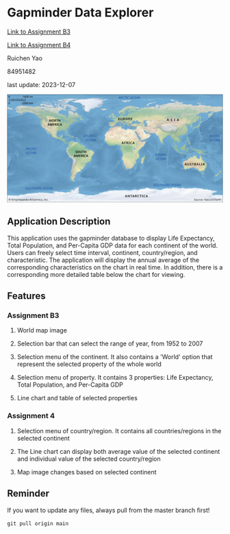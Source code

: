 # Gapminder Data Explorer

[Link to Assignment B3](https://yrc10.shinyapps.io/shinyappb3/)

[Link to Assignment B4](https://yrc10.shinyapps.io/shinyapp4/)

Ruichen Yao

84951482

last update: 2023-12-07

![Logo](./shinyappb3/www/worldmap.png)

## Application Description

This application uses the gapminder database to display Life Expectancy, Total Population, and Per-Capita GDP data for each continent of the world. Users can freely select time interval, continent, country/region, and characteristic. The application will display the annual average of the corresponding characteristics on the chart in real time. In addition, there is a corresponding more detailed table below the chart for viewing.

## Features

### Assignment B3
1. World map image

2. Selection bar that can select the range of year, from 1952 to 2007

3. Selection menu of the continent. It also contains a 'World' option that represent the selected property of the whole world

4. Selection menu of property. It contains 3 properties: Life Expectancy, Total Population, and Per-Capita GDP

5. Line chart and table of selected properties

### Assignment 4

1. Selection menu of country/region. It contains all countries/regions in the selected continent

2. The Line chart can display both average value of the selected continent and individual value of the selected country/region

3. Map image changes based on selected continent

## Reminder
If you want to update any files, always pull from the master branch first!
```
git pull origin main
```
